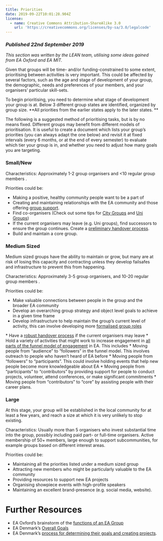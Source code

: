 ```yaml
---
title: Priorities
date: 2019-09-22T10:01:28.904Z
license:
  - name: Creative Commons Attribution-ShareAlike 3.0
    url: 'https://creativecommons.org/licenses/by-sa/3.0/legalcode'
---
```

### _Published 22nd September 2019_

_This section was written by the LEAN team, utilising some ideas gained from EA Oxford and EA MIT._ 

Given that groups will be time- and/or funding-constrained to some extent, prioritising between activities is very important. This could be affected by several factors, such as the age and stage of development of your group, the demographic, needs and preferences of your members, and your organisers’ particular skill-sets.

To begin prioritising, you need to determine what stage of development your group is at. Below 3 different group states are identified, organized by group size. **All priorities from the earlier states apply to the later states.**

The following is a suggested method of prioritising tasks, but is by no means fixed. Different groups may benefit from different models of prioritisation. It is useful to create a document which lists your group’s priorities (you can always adapt the one below) and revisit it at fixed intervals (every 6 months, or at the end of every semester) to evaluate which tier your group is in, and whether you need to adjust how many goals you are targeting.

### Small/New

Characteristics: Approximately 1-2 group organisers and <10 regular group members.

Priorities could be:

* Making a positive, healthy community people want to be a part of
* Creating and maintaining relationships with the EA community and those offering <a target="_blank" href="/tips/support/">group support</a>. 
* Find co-organisers (Check out some tips for <a target="_blank" href="/start/run-city-group#coorganiser/">City Groups</a> and <a target="_blank" href="/start/run-uni-group#coorganiser/">Uni Groups</a>)
* If the current organisers may leave (e.g. Uni groups), find successors to ensure the group continues. Create a <a target="_blank" href="/tips/handover/">preliminary handover process</a>.
* Build and maintain a core group.

### Medium Sized
Medium sized groups have the ability to maintain or grow, but many are at risk of losing this capacity and contracting unless they develop failsafes and infrastructure to prevent this from happening. 

Characteristics: Approximately 3-5 group organisers, and 10-20 regular group members.

Priorities could be:
* Make valuable connections between people in the group and the broader EA community
* Develop an overarching group strategy and object level goals to achieve in a given time frame
* Develop infrastructure to help maintain the group’s current level of activity, this can involve developing more <a target="_blank" href="/tips/articles/committee/">formalised group roles</a>
* Have a <a target="_blank" href="/tips/handover">robust handover process</a> if the current organisers may leave
* Hold a variety of activities that might work to increase engagement in <a target="_blank" href="https://www.centreforeffectivealtruism.org/the-funnel-model/">all parts of the funnel model of engagement</a> in EA. This includes
    * Moving people from “audience” to “followers” in the funnel model. This involves outreach to people who haven’t heard of EA before
    * Moving people from “followers” to “participants”. This could involve holding events that help new people become more knowledgeable about EA
    * Moving people from “participants” to “contributors” by providing support for people to conduct projects, volunteer, attend conferences, or make significant commitments  
    * Moving people from “contributors” to “core” by assisting people with their career plans.


### Large
At this stage, your group will be established in the local community for at least a few years, and reach a size at which it is very unlikely to stop existing. 

Characteristics: Usually more than 5 organisers who invest substantial time into the group, possibly including paid part- or full-time organisers. Active membership of 50+ members, large enough to support subcommunities, for example groups based on different interest areas. 

Priorities could be:

* Maintaining all the priorities listed under a medium sized group
* Attracting new members who might be particularly valuable to the EA community 
* Providing resources to support new EA projects
* Organising showpiece events with high-profile speakers 
* Maintaining an excellent brand-presence (e.g. social media, website).


# Further Resources

* EA Oxford’s brainstorm of the <a target="_blank" href="https://docs.google.com/document/d/1NHIPkNNPt7dDcc6-tt18TpaaPQmJf-bSpJQtEVwall4/edit?usp=sharing">functions of an EA Group</a>
* EA Denmark’s <a target="_blank" href="https://docs.google.com/document/d/1sf2y6sM3F0huE_XMRLFl98l_TuLuXM872e2ArGnlT1E/edit#heading=h.vs2jjp3on5g5">Overall Goals</a> 
* EA Denmark’s <a target="_blank" href="https://forum.effectivealtruism.org/posts/7He8vRrbyyeKFZdif/strategy-development-for-ea-groups-lessons-learned-from-ea">process for determining their goals and creating projects</a>.



